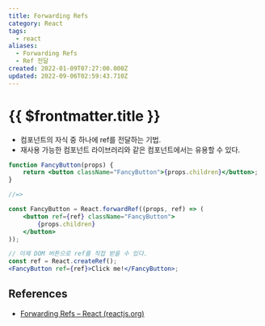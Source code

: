 ```yaml
---
title: Forwarding Refs
category: React
tags:
  - react
aliases:
  - Forwarding Refs
  - Ref 전달
created: 2022-01-09T07:27:00.000Z
updated: 2022-09-06T02:59:43.710Z
---
```


# {{ $frontmatter.title }}

- 컴포넌트의 자식 중 하나에 ref를 전달하는 기법.
- 재사용 가능한 컴포넌트 라이브러리와 같은 컴포넌트에서는 유용할 수 있다.

```jsx
function FancyButton(props) {
	return <button className="FancyButton">{props.children}</button>;
}

//=>

const FancyButton = React.forwardRef((props, ref) => (
	<button ref={ref} className="FancyButton">
		{props.children}
	</button>
));

// 이제 DOM 버튼으로 ref를 직접 받을 수 있다.
const ref = React.createRef();
<FancyButton ref={ref}>Click me!</FancyButton>;
```

## References

- [Forwarding Refs – React (reactjs.org)](https://ko.reactjs.org/docs/forwarding-refs.html#gatsby-focus-wrapper)
